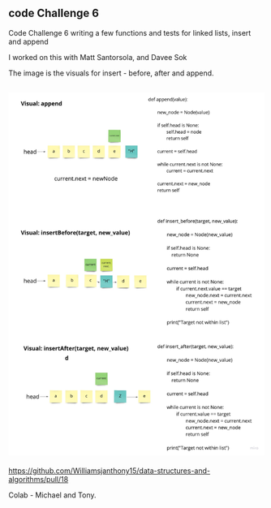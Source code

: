 ## code Challenge 6

Code Challenge 6 writing a few functions and tests for linked lists, insert and append

I worked on this with Matt Santorsola, and Davee Sok

The image is the visuals for insert - before, after and append.

## ![Code Challenge 6](img/Linked_List.jpg)
https://github.com/Williamsjanthony15/data-structures-and-algorithms/pull/18


Colab - Michael and Tony.


